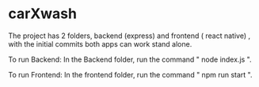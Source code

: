# carXwash

The project has 2 folders, backend (express) and frontend ( react native) , with the initial commits both apps can work stand alone.

To run Backend:
In the Backend folder, run the command " node index.js ".

To run Frontend:
In the frontend folder, run the command " npm run start ".